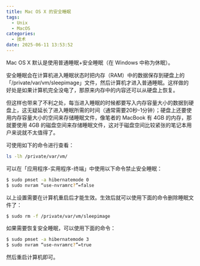 ```yaml
---
title: Mac OS X 的安全睡眠
tags:
  - Unix
  - MacOS
categories:
  - 技术
date: 2025-06-11 13:53:52
---
```


Mac OS X 默认是使用普通睡眠+安全睡眠（在 Windows 中称为休眠）。

安全睡眠会在计算机进入睡眠状态时把内存（RAM）中的数据保存到硬盘上的「/private/var/vm/sleepimage」文件，然后计算机才进入普通睡眠。这样做的好处是如果计算机完全没电了，那原来内存中的内容还可以从硬盘上恢复。

但这样也带来了不利之处，每当进入睡眠的时候都要写入内存容量大小的数据到硬盘上，这无疑延长了进入睡眠所需的时间（通常需要20秒-1分钟）；硬盘上还要使用内存容量大小的空间来存储睡眠文件，像笔者的 MacBook 有 4GB 的内存，那就要使用 4GB 的磁盘空间来存储睡眠文件，这对于磁盘空间比较紧张的笔记本用户来说就不太值得了。

可使用如下的命令进行查看：

```sh
ls -lh /private/var/vm/
```

可以在「应用程序-实用程序-终端」中使用以下命令禁止安全睡眠：

```sh
$ sudo pmset -a hibernatemode 0
$ sudo nvram “use-nvramrc?”=false
```

以上设置需要在计算机重启后才能生效。生效后就可以使用下面的命令删除睡眠文件了：

```sh
$ sudo rm -f /private/var/vm/sleepimage
```

如果需要恢复安全睡眠，可以使用下面的命令：

```sh
$ sudo pmset -a hibernatemode 3
$ sudo nvram “use-nvramrc?”=true
```

然后重启计算机即可。
